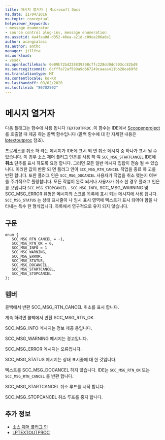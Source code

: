 ```yaml
---
title: 메시지 열거자 | Microsoft Docs
ms.date: 11/04/2016
ms.topic: conceptual
helpviewer_keywords:
- message enumerator
- source control plug-ins, message enumeration
ms.assetid: 4a4faa0d-d352-40ea-a21d-c09ea286a8e1
author: acangialosi
ms.author: anthc
manager: jillfra
ms.workload:
- vssdk
ms.openlocfilehash: 0e09b72bd228839268cffc228dd0dc503cc82bd9
ms.sourcegitcommit: 6cfffa72af599a9d667249caaaa411bb28ea69fd
ms.translationtype: MT
ms.contentlocale: ko-KR
ms.lasthandoff: 09/02/2020
ms.locfileid: "80702502"
---
```

# <a name="message-enumerator"></a>메시지 열거자
다음 플래그는 함수에 사용 됩니다 `TEXTOUTPROC` .이 함수는 IDE에서 [Sccopenproject](../extensibility/sccopenproject-function.md) 를 호출할 때 제공 하는 콜백 함수입니다 (콜백 함수에 대 한 자세한 내용은 [lptextoutproc](../extensibility/lptextoutproc.md) 참조).

 프로세스를 취소 하 라는 메시지가 IDE에 표시 되 면 취소 메시지 중 하나가 표시 될 수 있습니다. 이 경우 소스 제어 플러그 인은를 사용 하 여 `SCC_MSG_STARTCANCEL` IDE에 **취소** 단추를 표시 하도록 요청 합니다. 그러면 모든 일반 메시지 집합이 전송 될 수 있습니다. 이러한 값이 반환 되 면 플러그 인이 `SCC_MSG_RTN_CANCEL` 작업을 종료 하 고를 반환 합니다. 또한 플러그 인은 `SCC_MSG_DOCANCEL` 사용자가 작업을 취소 했는지 여부를 주기적으로 폴링합니다. 모든 작업이 완료 되거나 사용자가 취소 한 경우 플러그 인은를 보냅니다 `SCC_MSG_STOPCANCEL` . `SCC_MSG_INFO`, SCC_MSG_WARNING 및 SCC_MSG_ERROR 유형은 메시지의 스크롤 목록에 표시 되는 메시지에 사용 됩니다. `SCC_MSG_STATUS` 는 상태 표시줄이 나 임시 표시 영역에 텍스트가 표시 되어야 함을 나타내는 특수 한 형식입니다. 목록에서 영구적으로 유지 되지 않습니다.

## <a name="syntax"></a>구문

```
enum { 
   SCC_MSG_RTN_CANCEL = -1, 
   SCC_MSG_RTN_OK = 0, 
   SCC_MSG_INFO = 1 
   SCC_MSG_WARNING, 
   SCC_MSG_ERROR, 
   SCC_MSG_STATUS, 
   SCC_MSG_DOCANCEL, 
   SCC_MSG_STARTCANCEL, 
   SCC_MSG_STOPCANCEL 
};
```

## <a name="members"></a>멤버
 콜백에서 반환 SCC_MSG_RTN_CANCEL 취소를 표시 합니다.

 계속 하려면 콜백에서 반환 SCC_MSG_RTN_OK.

 SCC_MSG_INFO 메시지는 정보 제공 용입니다.

 SCC_MSG_WARNING 메시지는 경고입니다.

 SCC_MSG_ERROR 메시지는 오류입니다.

 SCC_MSG_STATUS 메시지는 상태 표시줄에 대 한 것입니다.

 텍스트를 SCC_MSG_DOCANCEL 하지 않습니다. IDE는 `SCC_MSG_RTN_OK` 또는 `SCC_MSG_RTN_CANCEL` 를 반환 합니다.

 SCC_MSG_STARTCANCEL 취소 루프를 시작 합니다.

 SCC_MSG_STOPCANCEL 취소 루프를 중지 합니다.

## <a name="see-also"></a>추가 정보
- [소스 제어 플러그 인](../extensibility/source-control-plug-ins.md)
- [LPTEXTOUTPROC](../extensibility/lptextoutproc.md)
